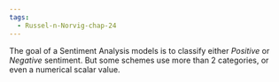 ```yaml
---
tags:
  - Russel-n-Norvig-chap-24
---
```

The goal of a Sentiment Analysis models is to classify either *Positive* or *Negative* sentiment. But some schemes use more than 2 categories, or even a numerical scalar value.